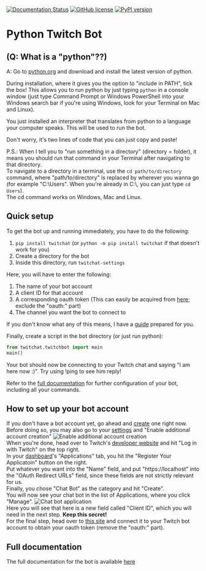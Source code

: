 [![Documentation Status](https://readthedocs.org/projects/python-twitch-bot/badge/?version=latest)](https://docs.fitti.io/en/latest/?badge=latest)
[![GitHub license](https://img.shields.io/github/license/fittiboy/twitchat)](https://github.com/Fittiboy/twitchat/blob/master/LICENSE)
[![PyPI version](https://badge.fury.io/py/twitchat.svg)](https://badge.fury.io/py/twitchat)
      
# Python Twitch Bot
## (Q: What is a "python"??)
A: Go to [python.org](https://www.python.org/downloads) and download and install the latest version of python.<br>

During installation, where it gives you the option to "include in PATH", tick the box! This allows you to run python by just typing `python` in a console window (just type Command Prompt or Windows PowerShell into your Windows search bar if you're using Windows, look for your Terminal on Mac and Linux).<br>

You just installed an interpreter that translates from python to a language your computer speaks. This will be used to run the bot.<br>

Don't worry, it's two lines of code that you can just copy and paste!<br>

P.S.: When I tell you to "run something in a directory" (directory = folder), it means you should run that command in your Terminal after navigating to that directory.<br>
To navigate to a directory in a terminal, use the `cd path/to/directory` command, where "path/to/directory" is replaced by wherever you wanna go (for example "C:\Users". When you're already in C:\\, you can just type `cd Users`).<br>
The cd command works on Windows, Mac and Linux.

## Quick setup
To get the bot up and running immediately, you have to do the following:
1. `pip install twitchat` (or `python -m pip install twitchat` if that doesn't work for you)
2. Create a directory for the bot
3. Inside this directory, run `twitchat-settings`

Here, you will have to enter the following:
1. The name of your bot account
2. A client ID for that account
3. A corresponding oauth token (This can easily be acquired from [here](https://twitchapps.com/tmi); exclude the "oauth:" part)
4. The channel you want the bot to connect to

If you don't know what any of this means, I have a [guide](#how-to-set-up-your-bot-account) prepared for you.

Finally, create a script in the bot directory (or just run python):<br>
```python
from twitchat.twitchbot import main
main()
```
Your bot should now be connecting to your Twitch chat and saying "I am here now :)". Try using !ping to see him reply!<br>

Refer to the [full documentation](https://python-twitch-bot.readthedocs.io/en/latest/index.html) for further configuration of your bot, including all your commands.

## How to set up your bot account

If you don't have a bot account yet, go ahead and [create](https://www.twitch.tv/signup) one right now.<br>
Before doing so, you may also go to your [settings](https://www.twitch.tv/settings/security) and "Enable additional account creation"
![Enable additional account creation](https://i.imgur.com/22XLyDQ.png)<br>
When you're done, head over to Twitch's [developer website](https://dev.twitch.tv/) and hit "Log in with Twitch" on the top right.<br>
In your [dashboard](https://dev.twitch.tv/console/apps)'s "Applications" tab, you hit the "Register Your Applicatoin" button on the right.<br>
Put whatever you want into the "Name" field, and put "https://localhost" into the "OAuth Redirect URLs" field, since these fields are not strictly relevant for us.<br>
Finally, you chose "Chat Bot" as the category and hit "Create".<br>
You will now see your chat bot in the list of Applications, where you click "Manage".
![Chat bot application](https://i.imgur.com/QPnkso3.png)<br>
Here you will see that here is a new field called "Client ID", which you will need in the next step. __Keep this secret!__<br>
For the final step, head over to [this site](https://twitchapps.com/tmi) and connect it to your Twitch bot account to obtain your oauth token (remove the "oauth:" part).

## Full documentation

The full documentation for the bot is available [here](https://python-twitch-bot.readthedocs.io/en/latest/index.html)
